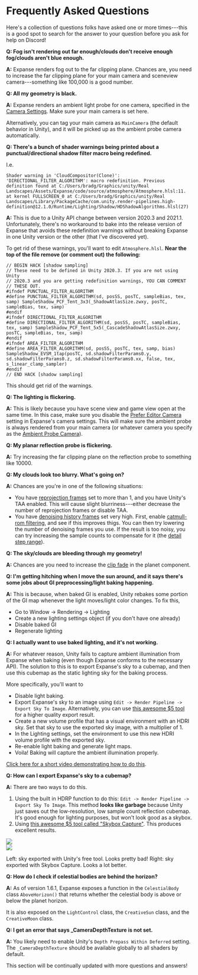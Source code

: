 # Frequently Asked Questions

Here's a collection of questions folks have asked one or more times---this is a good spot to search for the answer to your question before you ask for help on Discord!

**Q: Fog isn't rendering out far enough/clouds don't receive enough fog/clouds aren't blue enough.**

**A:** Expanse renders fog out to the far clipping plane. Chances are, you need to increase the far clipping plane for your main camera and sceneview camera---something like 100,000 is a good number.

**Q: All my geometry is black.**

**A:** Expanse renders an ambient light probe for one camera, specified in the [Camera Settings](/editor/blocks/camera_settings_block). Make sure your main camera is set here.

Alternatively, you can tag your main camera as `MainCamera` (the default behavior in Unity), and it will be picked up as the ambient probe camera automatically.

**Q: There's a bunch of shader warnings being printed about a punctual/directional shadow filter macro being redefined.**

I.e.

```
Shader warning in 'CloudCompositor(Clone)': 'DIRECTIONAL_FILTER_ALGORITHM': macro redefinition. Previous definition found at C:/Users/bradg/Graphics/unity/Real Landscapes/Assets/Expanse/code/source/atmosphere/Atmosphere.hlsl:11. at kernel FULLSCREEN_0 at C:/Users/bradg/Graphics/unity/Real Landscapes/Library/PackageCache/com.unity.render-pipelines.high-definition@12.1.0/Runtime/Lighting/Shadow/HDShadowAlgorithms.hlsl(27)
```

**A:** This is due to a Unity API change between version 2020.3 and 2021.1. Unfortunately, there's no workaround to bake into the release version of Expanse that avoids these redefinition warnings without breaking Expanse in one Unity version or the other (that I've discovered yet).

To get rid of these warnings, you'll want to edit `Atmosphere.hlsl`. **Near the top of the file remove (or comment out) the following:**

```
// BEGIN HACK [shadow sampling]
// These need to be defined in Unity 2020.3. If you are not using Unity
// 2020.3 and you are getting redefinition warnings, YOU CAN COMMENT
// THESE OUT.
#ifndef PUNCTUAL_FILTER_ALGORITHM
#define PUNCTUAL_FILTER_ALGORITHM(sd, posSS, posTC, sampleBias, tex, samp) SampleShadow_PCF_Tent_3x3(_ShadowAtlasSize.zwxy, posTC, sampleBias, tex, samp)
#endif
#ifndef DIRECTIONAL_FILTER_ALGORITHM
#define DIRECTIONAL_FILTER_ALGORITHM(sd, posSS, posTC, sampleBias, tex, samp) SampleShadow_PCF_Tent_5x5(_CascadeShadowAtlasSize.zwxy, posTC, sampleBias, tex, samp)
#endif
#ifndef AREA_FILTER_ALGORITHM
#define AREA_FILTER_ALGORITHM(sd, posSS, posTC, tex, samp, bias) SampleShadow_EVSM_1tap(posTC, sd.shadowFilterParams0.y, sd.shadowFilterParams0.z, sd.shadowFilterParams0.xx, false, tex, s_linear_clamp_sampler)
#endif
// END HACK [shadow sampling]
```

This should get rid of the warnings.

**Q: The lighting is flickering.**

**A:** This is likely because you have scene view and game view open at the same time. In this case, make sure you disable the [Prefer Editor Camera](/editor/blocks/camera_settings_block?id=prefer-editor-camera) setting in Expanse's camera settings. This will make sure the ambient probe is always rendered from your main camera (or whatever camera you specify as the [Ambient Probe Camera](/editor/blocks/camera_settings_block?id=ambient-probe-camera)).

**Q: My planar reflection probe is flickering.**

**A:** Try increasing the far clipping plane on the reflection probe to something like 10000.

**Q: My clouds look too blurry. What's going on?**

**A:** Chances are you're in one of the following situations:

- You have [reprojection frames](/editor/blocks/procedural_cloud_volume_block?id=reprojection-frames) set to more than 1, and you have Unity's TAA enabled. This will cause slight blurriness---either decrease the number of reprojection frames or disable TAA.
- You have [denoising history frames](/editor/blocks/procedural_cloud_volume_block?id=denoising-history-frames) set very high. First, enable [catmull-rom filtering](/editor/blocks/procedural_cloud_volume_block?id=catmull-rom-filtering), and see if this improves thigs. You can then try lowering the number of denoising frames you use. If the result is too noisy, you can try increasing the sample counts to compensate for it (the [detail step range](/editor/blocks/procedural_cloud_volume_block?id=detail-step-range)).

**Q: The sky/clouds are bleeding through my geometry!**

**A:** Chances are you need to increase the [clip fade](/editor/blocks/planet_block?id=clip-fade) in the planet component.

**Q: I'm getting hitching when I move the sun around, and it says there's some jobs about GI preprocessing/light baking happening.**

**A:** This is because, when baked GI is enabled, Unity rebakes some portion of the GI map whenever the light moves/light color changes. To fix this,

- Go to Window -> Rendering -> Lighting
- Create a new lighting settings object (if you don't have one already)
- Disable baked GI
- Regenerate lighting

**Q: I actually want to use baked lighting, and it's not working.**

**A:** For whatever reason, Unity fails to capture ambient illumination from Expanse when baking (even though Expanse conforms to the necessary API). The solution to this is to export Expanse's sky to a cubemap, and then use this cubemap as the static lighting sky for the baking process.

More specifically, you'll want to

- Disable light baking.
- Export Expanse's sky to an image using `Edit -> Render Pipeline -> Export Sky To Image`. Alternatively, you can use [this awesome \$5 tool](https://assetstore.unity.com/packages/tools/camera/skybox-capture-93266#description) for a higher quality export result.
- Create a new volume profile that has a visual environment with an HDRI sky. Set that sky to use the exported sky image, with a multiplier of 1.
- In the Lighting settings, set the environment to use this new HDRI volume profile with the exported sky.
- Re-enable light baking and generate light maps.
- Voila! Baking will capture the ambient illumination properly.

[Click here for a short video demonstrating how to do this](https://youtu.be/ZU9tPbkyb00).

**Q: How can I export Expanse's sky to a cubemap?**

**A:** There are two ways to do this.

1. Using the built in HDRP function to do this: `Edit -> Render Pipeline -> Export Sky To Image`. This method **looks like garbage** because Unity just saves out the low-resolution, low sample count reflection cubemap. It's good enough for lighting purposes, but won't look good as a skybox.
2. Using [this awesome \$5 tool called "Skybox Capture"](https://assetstore.unity.com/packages/tools/camera/skybox-capture-93266#description). This produces excellent results.

<div class="img-block">
    <div class="img-row">
        <div class="img-col"><img src="img/faq/unity-export.jpg"/></div>
        <div class="img-col"><img src="img/faq/third-party-export.jpg"/></div>
    </div>
    <p>Left: sky exported with Unity's free tool. Looks pretty bad! Right: sky exported with Skybox Capture. Looks a lot better.</p>
</div>

**Q: How do I check if celestial bodies are behind the horizon?**

**A:** As of version 1.6.1, Expanse exposes a function in the `CelestialBody` class `AboveHorizon()` that returns whether the celestial body is above or below the planet horizon.

It is also exposed on the `LightControl` class, the `CreativeSun` class, and the `CreativeMoon` class.

**Q: I get an error that says \_CameraDepthTexture is not set.**

**A:** You likely need to enable Unity's `Depth Prepass Within Deferred` setting. The `_CameraDepthTexture` should be available globally to all shaders by default.

This section will be continually updated with more questions and answers!
